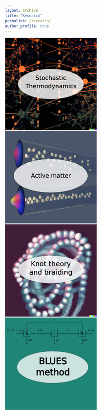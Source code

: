 ```yaml
---
layout: archive
title: "Research"
permalink: /research/
author_profile: true
---
```


[<img src='/images/StochTherm.png' width="300" height="300">](/research/stochastic_thermodynamics) [<img src='/images/BEC.png' width="300" height="300">](/research/active_matter) [<img src='/images/braided_polymer.png' width="300" height="300">](/research/knots_braids) [<img src='/images/blues.png' width="300" height="300">](/research/knots_braids)

